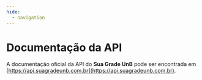 ```yaml
---
hide:
  - navigation
---
```


# Documentação da API

A documentação oficial da API do **Sua Grade UnB** pode ser encontrada em [https://api.suagradeunb.com.br](https://api.suagradeunb.com.br).
